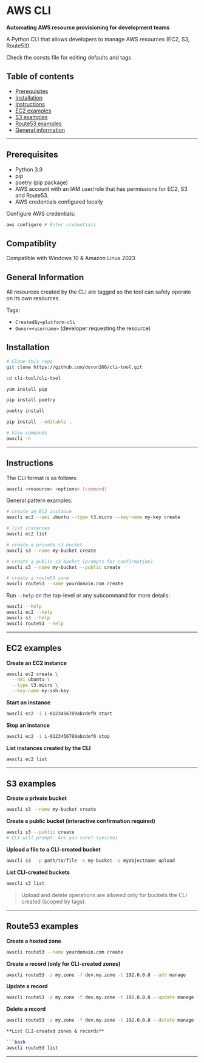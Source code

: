 # AWS CLI

**Automating AWS resource provisioning for development teams**

A Python CLI that allows developers to manage AWS resources (EC2, S3, Route53). 

Check the consts file for editing defaults and tags



## Table of contents

- [Prerequisites](#prerequisites)
- [Installation](#installation)
- [Instructions](#instructions)
- [EC2 examples](#ec2-examples)
- [S3 examples](#s3-examples)
- [Route53 examples](#route53-examples)
- [General information](#general-information)

---

## Prerequisites
- Python 3.9
- pip
- poetry (pip package)
- AWS account with an IAM user/role that has permissions for EC2, S3 and Route53.
- AWS credentials configured locally

Configure AWS credentials:

```bash
aws configure # Enter credentials
```
## Compatiblity
Compatible with Windows 10 & Amazon Linux 2023


## General Information

All resources created by the CLI are tagged so the tool can safely operate on its own resources.

Tags:

- `CreatedBy=platform-cli`
- `Owner=<username>` (developer requesting the resource)


## Installation
```bash
# Clone this repo
git clone https://github.com/doron266/cli-tool.git

cd cli-tool/cli-tool

yum install pip

pip install poetry

poetry install

pip install --editable .

# View commands
awscli -h
```

---

## Instructions

The CLI format is as follows:

```bash
awscli <resource> <options> [command]
```

General pattern examples:

```bash
# create an EC2 instance
awscli ec2 --ami ubuntu --type t3.micro --key-name my-key create

# list instances
awscli ec2 list

# create a private s3 bucket
awscli s3 --name my-bucket create

# create a public s3 bucket (prompts for confirmation)
awscli s3 --name my-bucket --public create

# create a route53 zone
awscli route53 --name yourdomain.com create
```

Run `--help` on the top-level or any subcommand for more details:

```bash
awscli --help
awscli ec2 --help
awscli s3 --help
awscli route53 --help
```

---

## EC2 examples

**Create an EC2 instance**

```bash
awscli ec2 create \
  --ami ubuntu \
  --type t3.micro \
  --key-name my-ssh-key 
```

**Start an instance**

```bash
awscli ec2 -i i-0123456789abcdef0 start
```

**Stop an instance**

```bash
awscli ec2 -i i-0123456789abcdef0 stop
```


**List instances created by the CLI**

```bash
awscli ec2 list
```

---

## S3 examples

**Create a private bucket**

```bash
awscli s3 --name my-bucket create
```

**Create a public bucket (interactive confirmation required)**

```bash
awscli s3 --public create
# CLI will prompt: Are you sure? (yes/no)
```

**Upload a file to a CLI-created bucket**

```bash
awscli s3  -p path/to/file -n my-bucket -o myobjectname upload
```

**List CLI-created buckets**

```bash
awscli s3 list
```

> Upload and delete operations are allowed only for buckets the CLI created (scoped by tags).

---

## Route53 examples

**Create a hosted zone**

```bash
awscli route53 --name yourdomain.com create
```

**Create a record (only for CLI-created zones)**

```bash
awscli route53 -z my.zone -f dev.my.zone -t 192.0.0.8 --add manage
```

**Update a record**

```bash
awscli route53 -z my.zone -f dev.my.zone -t 192.0.0.8 --update manage
```

**Delete a record**

```bash
awscli route53 -z my.zone -f dev.my.zone -t 192.0.0.8 --delete manage

**List CLI-created zones & records**

```bash
awscli route53 list
```

---
